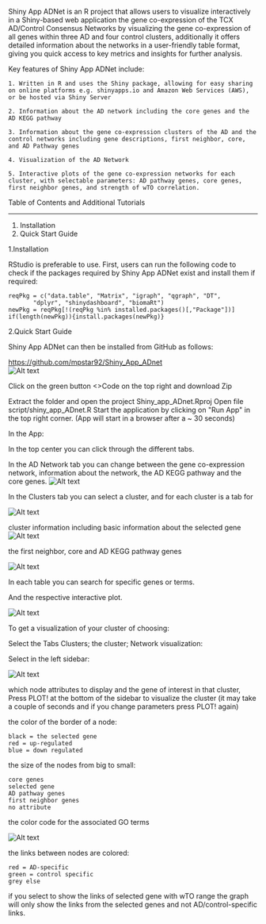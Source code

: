 Shiny App ADNet is an R project that allows users to visualize interactively in a Shiny-based web application the gene co-expression of the TCX AD/Control Consensus Networks 
by visualizing the gene co-expression of all genes within three AD and four control clusters, 
additionally it offers detailed information about the networks in a user-friendly table format, giving you quick access to key metrics and insights for further analysis.

Key features of Shiny App ADNet include:

    1. Written in R and uses the Shiny package, allowing for easy sharing on online platforms e.g. shinyapps.io and Amazon Web Services (AWS), or be hosted via Shiny Server

    2. Information about the AD network including the core genes and the AD KEGG pathway

    3. Information about the gene co-expression clusters of the AD and the control networks including gene descriptions, first neighbor, core, and AD Pathway genes

    4. Visualization of the AD Network 

    5. Interactive plots of the gene co-expression networks for each cluster, with selectable parameters: AD pathway genes, core genes, first neighbor genes, and strength of wTO correlation.


Table of Contents and Additional Tutorials
_____________________________________________________

1. Installation
2. Quick Start Guide






1.Installation 


RStudio is preferable to use.
First, users can run the following code to check if the packages required by Shiny App ADNet exist and install them if required:

    reqPkg = c("data.table", "Matrix", "igraph", "qgraph", "DT", 
           "dplyr", "shinydashboard", "biomaRt")
    newPkg = reqPkg[!(reqPkg %in% installed.packages()[,"Package"])]
    if(length(newPkg)){install.packages(newPkg)}






2.Quick Start Guide



Shiny App ADNet can then be installed from GitHub as follows:

https://github.com/mpstar92/Shiny_App_ADnet  
![Alt text](data/images/code.jpg)

Click on the green button <>Code on the top right and download Zip

Extract the folder and open the project Shiny_app_ADnet.Rproj
Open file script/shiny_app_ADnet.R
Start the application by clicking on "Run App" in the top right corner. (App will start in a browser after a ~ 30 seconds)


In the App:

In the top center you can click through the different tabs.

In the AD Network tab you can change between the gene co-expression network, information about the network, the AD KEGG pathway and the core genes.
![Alt text](data/images/tabs_ad.jpg)




In the Clusters tab you can select a cluster, and for each cluster is a tab for 

![Alt text](data/images/tabs_clusters.jpg)

 cluster information including basic information about the selected gene
 ![Alt text](data/images/cluster_information.jpg)
 
 the first neighbor, core and AD KEGG pathway genes 

 ![Alt text](data/images/core.jpg)

 In each table you can search for specific genes or terms.

 
 And the respective interactive plot.

![Alt text](data/images/network.jpg)




To get a visualization of your cluster of choosing:

Select the Tabs Clusters; the cluster; Network visualization:

Select in the left sidebar: 

![Alt text](data/images/sidebar.jpg)

which node attributes to display and the gene of interest in that cluster,
Press PLOT! at the bottom of the sidebar to visualize the cluster (it may take a couple of seconds and if you change parameters press PLOT! again)

the color of the border of a node:

    black = the selected gene
    red = up-regulated
    blue = down regulated
 
the size of the nodes from big to small:

    core genes
    selected gene
    AD pathway genes
    first neighbor genes
    no attribute

the color code for the associated GO terms

![Alt text](data/images/colorcode.jpg)


the links between nodes are colored:

    red = AD-specific
    green = control specific
    grey else

if you select to show the links of selected gene with wTO range the graph will only show the links from the selected genes and not AD/control-specific links.



